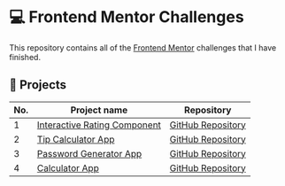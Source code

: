 # 💻 Frontend Mentor Challenges

This repository contains all of the [Frontend Mentor](https://www.frontendmentor.io/challenges) challenges that I have finished.

## 📃 Projects

| No. | Project name                                                                           | Repository |
| --- | ------------------------------------------------------------------------------------------------- | ---- |
| 1   | [Interactive Rating Component](https://pvmdragonic.github.io/Frontend-Mentor/interactive-rating-component/)| [GitHub Repository](https://github.com/PvMDragonic/Frontend-Mentor/tree/main/interactive-rating-component) |
| 2   | [Tip Calculator App](https://pvmdragonic.github.io/Frontend-Mentor/tip-calculator-app/)| [GitHub Repository](https://github.com/PvMDragonic/Frontend-Mentor/tree/main/tip-calculator-app) |
| 3   | [Password Generator App](https://pvmdragonic.github.io/Frontend-Mentor/password-generator-app/)| [GitHub Repository](https://github.com/PvMDragonic/Frontend-Mentor/tree/main/password-generator-app) |
| 4   | [Calculator App](https://pvmdragonic.github.io/Frontend-Mentor/calculator-app/)| [GitHub Repository](https://github.com/PvMDragonic/Frontend-Mentor/tree/main/calculator-app) |
